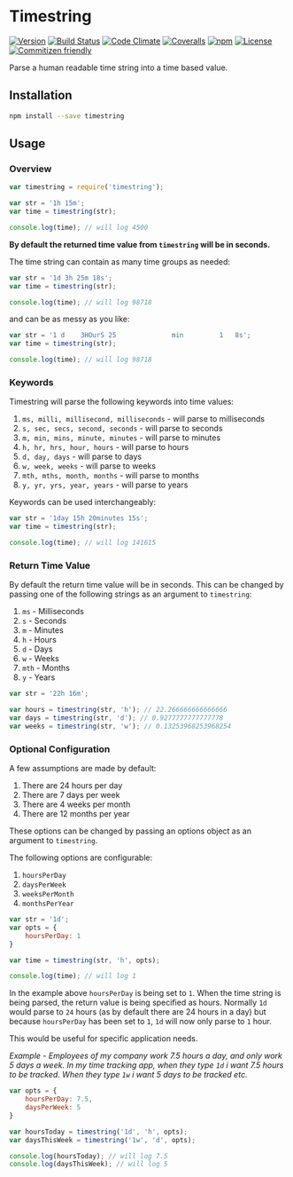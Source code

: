 # Timestring

[![Version](https://img.shields.io/npm/v/timestring.svg?style=flat-square)](https://www.npmjs.com/package/timestring)
[![Build Status](https://img.shields.io/travis/mike182uk/timestring.svg?style=flat-square)](http://travis-ci.org/mike182uk/timestring)
[![Code Climate](https://img.shields.io/codeclimate/github/mike182uk/timestring.svg?style=flat-square)](https://codeclimate.com/github/mike182uk/timestring)
[![Coveralls](https://img.shields.io/coveralls/mike182uk/timestring/master.svg?style=flat-square)](https://coveralls.io/r/mike182uk/timestring)
[![npm](https://img.shields.io/npm/dm/timestring.svg?style=flat-square)](https://www.npmjs.com/package/timestring)
[![License](https://img.shields.io/github/license/mike182uk/timestring.svg?style=flat-square)](https://www.npmjs.com/package/timestring)
[![Commitizen friendly](https://img.shields.io/badge/commitizen-friendly-brightgreen.svg?style=flat-square)](http://commitizen.github.io/cz-cli/)

Parse a human readable time string into a time based value.

## Installation

```bash
npm install --save timestring
```

## Usage

### Overview

```js
var timestring = require('timestring');

var str = '1h 15m';
var time = timestring(str);

console.log(time); // will log 4500
```

**By default the returned time value from `timestring` will be in seconds.**

The time string can contain as many time groups as needed:

```js
var str = '1d 3h 25m 18s';
var time = timestring(str);

console.log(time); // will log 98718
```

and can be as messy as you like:

```js
var str = '1 d    3HOurS 25              min         1   8s';
var time = timestring(str);

console.log(time); // will log 98718
```

### Keywords

Timestring will parse the following keywords into time values:

1. `ms, milli, millisecond, milliseconds` - will parse to milliseconds
2. `s, sec, secs, second, seconds` - will parse to seconds
3. `m, min, mins, minute, minutes` - will parse to minutes
4. `h, hr, hrs, hour, hours` - will parse to hours
5. `d, day, days` - will parse to days
6. `w, week, weeks` - will parse to weeks
7. `mth, mths, month, months` - will parse to months
8. `y, yr, yrs, year, years` - will parse to years

Keywords can be used interchangeably:

```js
var str = '1day 15h 20minutes 15s';
var time = timestring(str);

console.log(time); // will log 141615
```

### Return Time Value

By default the return time value will be in seconds. This can be changed by passing one of the following strings as an argument to `timestring`:

1. `ms` - Milliseconds
2. `s` - Seconds
3. `m` - Minutes
4. `h` - Hours
5. `d` - Days
6. `w` - Weeks
7. `mth` - Months
8. `y` - Years

```js
var str = '22h 16m';

var hours = timestring(str, 'h'); // 22.266666666666666
var days = timestring(str, 'd'); // 0.9277777777777778
var weeks = timestring(str, 'w'); // 0.13253968253968254
```

### Optional Configuration

A few assumptions are made by default:

1. There are 24 hours per day
2. There are 7 days per week
3. There are 4 weeks per month
4. There are 12 months per year

These options can be changed by passing an options object as an argument to `timestring`.

The following options are configurable:

1. `hoursPerDay`
2. `daysPerWeek`
3. `weeksPerMonth`
4. `monthsPerYear`

```js
var str = '1d';
var opts = {
	hoursPerDay: 1
}

var time = timestring(str, 'h', opts);

console.log(time); // will log 1
```

In the example above `hoursPerDay` is being set to `1`. When the time string is being parsed, the return value is being specified as hours. Normally `1d` would parse to `24` hours (as by default there are 24 hours in a day) but because `hoursPerDay` has been set to `1`, `1d` will now only parse to `1` hour.

This would be useful for specific application needs.

*Example  - Employees of my company work 7.5 hours a day, and only work 5 days a week. In my time tracking app, when they type `1d` i want 7.5 hours to be tracked. When they type `1w` i want 5 days to be tracked etc.*

```js
var opts = {
	hoursPerDay: 7.5,
	daysPerWeek: 5
}

var hoursToday = timestring('1d', 'h', opts);
var daysThisWeek = timestring('1w', 'd', opts);

console.log(hoursToday); // will log 7.5
console.log(daysThisWeek); // will log 5
```
